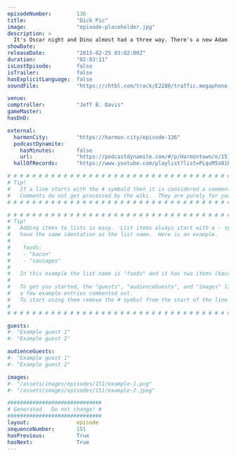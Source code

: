 ```yaml
---
episodeNumber:        136
title:                "Dick Pic"
image:                "episode-placeholder.jpg"
description: >
  It's Oscar night and Dino almost had a three way. There's a new Adam Goldberg, Erin McGathy's acceptance speech game corner, Shadow Run and more. RIP Harris Wittels, we miss you. End music "Lisa" by Don't Stop Or We'll Die.
showDate:             
releaseDate:          "2015-02-25 03:02:00Z"
duration:             "02:03:11"
isLostEpisode:        false
isTrailer:            false
hasExplicitLanguage:  false
soundFile:            "https://chtbl.com/track/E2288/traffic.megaphone.fm/STA2511788109.mp3"

venue:                
comptroller:          "Jeff B. Davis"
gameMaster:           
hasDnD:               

external:
  harmonCity:         "https://harmon.city/episode-136"
  podcastDynamite:
    hasMinutes:       false
    url:              "https://podcastdynamite.com/#/p/Harmontown/e/151/136"
  hallOfRecords:      "https://www.youtube.com/playlist?list=PLqxM5x81hNOYq_7zPeN7UDvuA1M-4R8bD"

# # # # # # # # # # # # # # # # # # # # # # # # # # # # # # # # # # # # # # # # # # # # #
# Tip!
#   If a line starts with the # symbold then it is considered a comment.
#   Comments do not get processed by the wiki.  They are purely for your information.
# # # # # # # # # # # # # # # # # # # # # # # # # # # # # # # # # # # # # # # # # # # # #

# # # # # # # # # # # # # # # # # # # # # # # # # # # # # # # # # # # # # # # # # # # # #
# Tip!
#   Adding items to lists is easy.  List items always start with a - symbol and have
#   have the same identation as the list name.  Here is an example.
#
#    foods:
#    - "bacon"
#    - "sausages"
#
#   In this example the list name is "foods" and it has two items (bacon, and sausages).
#
#   To get you started, the "guests", "audienceGuests", and "images" lists below have
#   a few example entries commented out.
#   To start using them remove the # symbol from the start of the line.
#
# # # # # # # # # # # # # # # # # # # # # # # # # # # # # # # # # # # # # # # # # # # # #

guests:
#- "Example guest 1"
#- "Example guest 2"

audienceGuests:
#- "Example guest 1"
#- "Example guest 2"

images:
#- "/assets/images/episodes/151/example-1.png"
#- "/assets/images/episodes/151/example-2.jpeg"

##############################
# Generated.  Do not change! #
##############################
layout:               episode
sequenceNumber:       151
hasPrevious:          True
hasNext:              True
---
```


<!-- The episode description will be rendered here -->

<!-- Add your content BELOW here -->
<!-- vvvvvvvvvvvvvvvvvvvvvvvvvvv -->




<!-- ^^^^^^^^^^^^^^^^^^^^^^^^^^^ -->
<!-- Add your content ABOVE here -->

<!-- The episode gallery will be rendered here -->